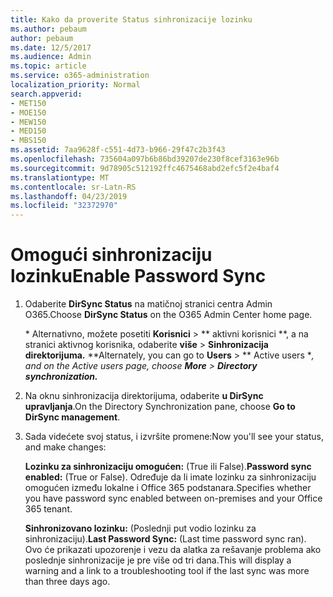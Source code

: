 ```yaml
---
title: Kako da proverite Status sinhronizacije lozinku
ms.author: pebaum
author: pebaum
ms.date: 12/5/2017
ms.audience: Admin
ms.topic: article
ms.service: o365-administration
localization_priority: Normal
search.appverid:
- MET150
- MOE150
- MEW150
- MED150
- MBS150
ms.assetid: 7aa9628f-c551-4d73-b966-29f47c2b3f43
ms.openlocfilehash: 735604a097b6b86bd39207de230f8cef3163e96b
ms.sourcegitcommit: 9d78905c512192ffc4675468abd2efc5f2e4baf4
ms.translationtype: MT
ms.contentlocale: sr-Latn-RS
ms.lasthandoff: 04/23/2019
ms.locfileid: "32372970"
---
```

# <a name="enable-password-sync"></a><span data-ttu-id="f310b-102">Omogući sinhronizaciju lozinku</span><span class="sxs-lookup"><span data-stu-id="f310b-102">Enable Password Sync</span></span>

1.  <span data-ttu-id="f310b-103">Odaberite **DirSync Status** na matičnoj stranici centra Admin O365.</span><span class="sxs-lookup"><span data-stu-id="f310b-103">Choose **DirSync Status** on the O365 Admin Center home page.</span></span> 
    
     <span data-ttu-id="f310b-104">\* Alternativno, možete posetiti **Korisnici** \> \*\* aktivni korisnici \*\*, a na stranici aktivnog korisnika, odaberite **više** \> **Sinhronizacija direktorijuma.** \*</span><span class="sxs-lookup"><span data-stu-id="f310b-104">\*Alternately, you can go to **Users** \> \*\* Active users \**, and on the Active users page, choose **More** \> **Directory synchronization.***</span></span> 
    
2. <span data-ttu-id="f310b-105">Na oknu sinhronizacija direktorijuma, odaberite **u DirSync upravljanja**.</span><span class="sxs-lookup"><span data-stu-id="f310b-105">On the Directory Synchronization pane, choose **Go to DirSync management**.</span></span> 
    
3. <span data-ttu-id="f310b-106">Sada videćete svoj status, i izvršite promene:</span><span class="sxs-lookup"><span data-stu-id="f310b-106">Now you'll see your status, and make changes:</span></span>
    
    <span data-ttu-id="f310b-107">**Lozinku za sinhronizaciju omogućen:** (True ili False).</span><span class="sxs-lookup"><span data-stu-id="f310b-107">**Password sync enabled:** (True or False).</span></span> <span data-ttu-id="f310b-108">Određuje da li imate lozinku za sinhronizaciju omogućen između lokalne i Office 365 podstanara.</span><span class="sxs-lookup"><span data-stu-id="f310b-108">Specifies whether you have password sync enabled between on-premises and your Office 365 tenant.</span></span> 
    
    <span data-ttu-id="f310b-109">**Sinhronizovano lozinku:** (Poslednji put vodio lozinku za sinhronizaciju).</span><span class="sxs-lookup"><span data-stu-id="f310b-109">**Last Password Sync:** (Last time password sync ran).</span></span> <span data-ttu-id="f310b-110">Ovo će prikazati upozorenje i vezu da alatka za rešavanje problema ako poslednje sinhronizacije je pre više od tri dana.</span><span class="sxs-lookup"><span data-stu-id="f310b-110">This will display a warning and a link to a troubleshooting tool if the last sync was more than three days ago.</span></span> 
    

